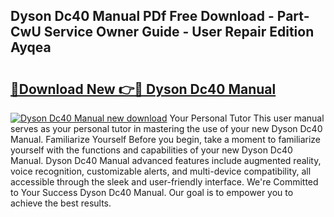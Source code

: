 ## Dyson Dc40 Manual PDf Free Download - Part-CwU Service Owner Guide - User Repair Edition Ayqea

# <h2><a href="http://bc25828.oget.top/?id=Dyson+Dc40+Manual">🔗Download New 👉🔴 Dyson Dc40 Manual</a></h2>

[![Dyson Dc40 Manual new download](https://i.imgur.com/5g1atiW.png)](http://bc25828.oget.top/?id=Dyson+Dc40+Manual)
Your Personal Tutor This user manual serves as your personal tutor in mastering the use of your new Dyson Dc40 Manual. Familiarize Yourself Before you begin, take a moment to familiarize yourself with the functions and capabilities of your new Dyson Dc40 Manual. Dyson Dc40 Manual advanced features include augmented reality, voice recognition, customizable alerts, and multi-device compatibility, all accessible through the sleek and user-friendly interface. We're Committed to Your Success Dyson Dc40 Manual. Our goal is to empower you to achieve the best results.
